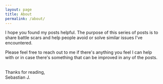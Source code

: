 ```yaml
---
layout: page
title: About
permalink: /about/
---
```


I hope you found my posts helpful. The purpose of this series of posts is to share battle scars and help people avoid or solve similar issues I've encountered.

Please feel free to reach out to me if there's anything you feel I can help with or in case there's something that can be improved in any of the posts.


<br>
Thanks for reading,<br>
Sebastian J.
